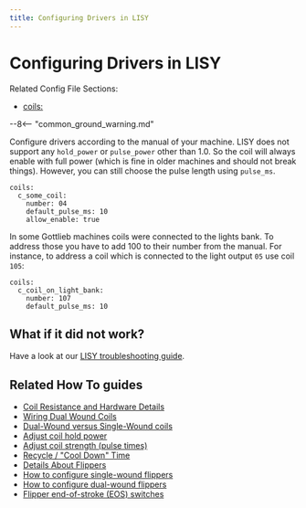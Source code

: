 ```yaml
---
title: Configuring Drivers in LISY
---
```


# Configuring Drivers in LISY


Related Config File Sections:

* [coils:](../../config/coils.md)

--8<-- "common_ground_warning.md"

Configure drivers according to the manual of your machine. LISY does not
support any `hold_power` or `pulse_power` other than 1.0. So the coil
will always enable with full power (which is fine in older machines and
should not break things). However, you can still choose the pulse length
using `pulse_ms`.

``` mpf-config
coils:
  c_some_coil:
    number: 04
    default_pulse_ms: 10
    allow_enable: true
```

In some Gottlieb machines coils were connected to the lights bank. To
address those you have to add 100 to their number from the manual. For
instance, to address a coil which is connected to the light output `05`
use coil `105`:

``` mpf-config
coils:
  c_coil_on_light_bank:
    number: 107
    default_pulse_ms: 10
```

## What if it did not work?

Have a look at our
[LISY troubleshooting guide](../../troubleshooting/index.md).

## Related How To guides

* [Coil Resistance and Hardware Details](../../mechs/coils/index.md)
* [Wiring Dual Wound Coils](../../mechs/coils/dual_wound_coils.md)
* [Dual-Wound versus Single-Wound coils](../../mechs/coils/dual_vs_single_wound.md)
* [Adjust coil hold power](../../mechs/coils/hold_power.md)
* [Adjust coil strength (pulse times)](../../mechs/coils/pulse_power.md)
* [Recycle / "Cool Down" Time](../../mechs/coils/recycle.md)
* [Details About Flippers](../../mechs/flippers/index.md)
* [How to configure single-wound flippers](../../mechs/flippers/single_wound.md)
* [How to configure dual-wound flippers](../../mechs/flippers/dual_wound.md)
* [Flipper end-of-stroke (EOS) switches](../../mechs/flippers/eos_switches.md)

